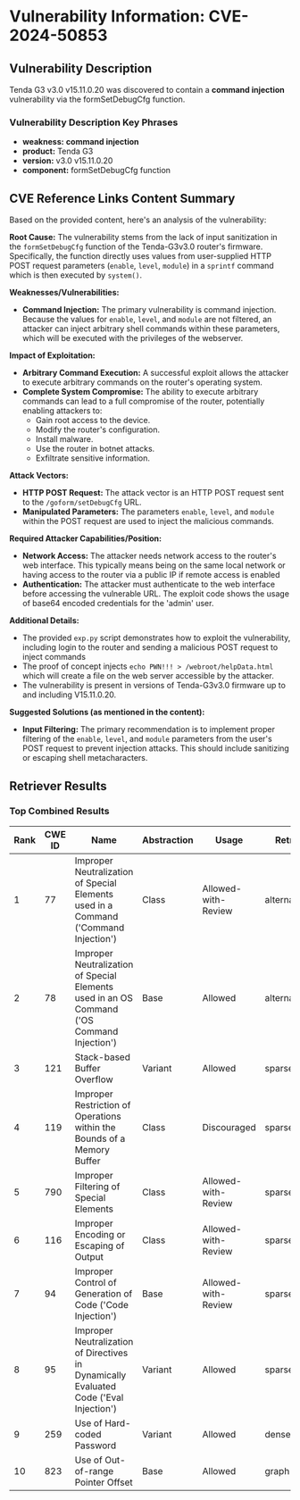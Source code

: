 # Vulnerability Information: CVE-2024-50853

## Vulnerability Description
Tenda G3 v3.0 v15.11.0.20 was discovered to contain a **command injection** vulnerability via the formSetDebugCfg function.

### Vulnerability Description Key Phrases
- **weakness:** **command injection**
- **product:** Tenda G3
- **version:** v3.0 v15.11.0.20
- **component:** formSetDebugCfg function

## CVE Reference Links Content Summary
Based on the provided content, here's an analysis of the vulnerability:

**Root Cause:** The vulnerability stems from the lack of input sanitization in the `formSetDebugCfg` function of the Tenda-G3v3.0 router's firmware. Specifically, the function directly uses values from user-supplied HTTP POST request parameters (`enable`, `level`, `module`) in a `sprintf` command which is then executed by `system()`.

**Weaknesses/Vulnerabilities:**
*   **Command Injection:** The primary vulnerability is command injection. Because the values for `enable`, `level`, and `module` are not filtered, an attacker can inject arbitrary shell commands within these parameters, which will be executed with the privileges of the webserver.

**Impact of Exploitation:**
*   **Arbitrary Command Execution:** A successful exploit allows the attacker to execute arbitrary commands on the router's operating system.
*   **Complete System Compromise:** The ability to execute arbitrary commands can lead to a full compromise of the router, potentially enabling attackers to:
    *   Gain root access to the device.
    *   Modify the router's configuration.
    *   Install malware.
    *   Use the router in botnet attacks.
    *   Exfiltrate sensitive information.

**Attack Vectors:**
*   **HTTP POST Request:** The attack vector is an HTTP POST request sent to the `/goform/setDebugCfg` URL.
*   **Manipulated Parameters:**  The parameters `enable`, `level`, and `module` within the POST request are used to inject the malicious commands.

**Required Attacker Capabilities/Position:**
*   **Network Access:** The attacker needs network access to the router's web interface. This typically means being on the same local network or having access to the router via a public IP if remote access is enabled
*   **Authentication:** The attacker must authenticate to the web interface before accessing the vulnerable URL. The exploit code shows the usage of base64 encoded credentials for the 'admin' user.

**Additional Details:**
*   The provided `exp.py` script demonstrates how to exploit the vulnerability, including login to the router and sending a malicious POST request to inject commands
*   The proof of concept injects `echo PWN!!! > /webroot/helpData.html` which will create a file on the web server accessible by the attacker.
*   The vulnerability is present in versions of Tenda-G3v3.0 firmware up to and including V15.11.0.20.

**Suggested Solutions (as mentioned in the content):**
*   **Input Filtering:** The primary recommendation is to implement proper filtering of the `enable`, `level`, and `module` parameters from the user's POST request to prevent injection attacks. This should include sanitizing or escaping shell metacharacters.

## Retriever Results

### Top Combined Results

| Rank | CWE ID | Name | Abstraction | Usage  | Retrievers | Individual Scores |
|------|--------|------|-------------|-------|------------|-------------------|
| 1 | 77 | Improper Neutralization of Special Elements used in a Command ('Command Injection') | Class | Allowed-with-Review | alternate_terms | 1.000 |
| 2 | 78 | Improper Neutralization of Special Elements used in an OS Command ('OS Command Injection') | Base | Allowed | alternate_terms | 0.700 |
| 3 | 121 | Stack-based Buffer Overflow | Variant | Allowed | sparse | 0.143 |
| 4 | 119 | Improper Restriction of Operations within the Bounds of a Memory Buffer | Class | Discouraged | sparse | 0.119 |
| 5 | 790 | Improper Filtering of Special Elements | Class | Allowed-with-Review | sparse | 0.113 |
| 6 | 116 | Improper Encoding or Escaping of Output | Class | Allowed-with-Review | sparse | 0.108 |
| 7 | 94 | Improper Control of Generation of Code ('Code Injection') | Base | Allowed-with-Review | sparse | 0.108 |
| 8 | 95 | Improper Neutralization of Directives in Dynamically Evaluated Code ('Eval Injection') | Variant | Allowed | sparse | 0.107 |
| 9 | 259 | Use of Hard-coded Password | Variant | Allowed | dense | 0.536 |
| 10 | 823 | Use of Out-of-range Pointer Offset | Base | Allowed | graph | 0.002 |

